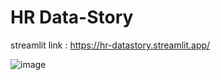 # HR Data-Story

streamlit link : https://hr-datastory.streamlit.app/

![image](https://user-images.githubusercontent.com/91239335/235833259-48af31a1-fab9-4a83-af9a-2c100d240e0e.png)

